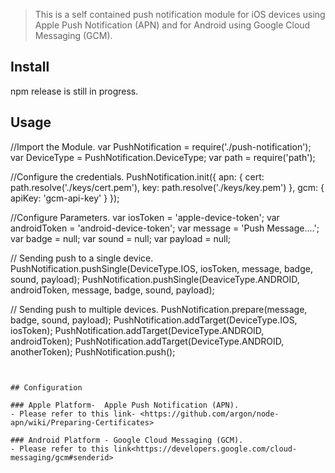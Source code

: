 
> This is a self contained push notification module for iOS devices using Apple Push Notification (APN) and for Android using Google Cloud Messaging (GCM).


## Install

npm release is still in progress.


## Usage


//Import the Module.
var PushNotification = require('./push-notification');
var DeviceType = PushNotification.DeviceType;
var path = require('path');

//Configure the credentials.
PushNotification.init({
	apn: {
		cert: path.resolve('./keys/cert.pem'),
		key: path.resolve('./keys/key.pem')
	},
	gcm: {
		apiKey: 'gcm-api-key'
	}
});

//Configure Parameters.
var iosToken = 'apple-device-token';
var androidToken = 'android-device-token';
var message = 'Push Message....';
var badge = null;
var sound = null;
var payload = null;

// Sending push to a single device.
PushNotification.pushSingle(DeviceType.IOS, iosToken, message, badge, sound, payload);
PushNotification.pushSingle(DeaviceType.ANDROID, androidToken, message, badge, sound, payload);

// Sending push to multiple devices.
PushNotification.prepare(message, badge, sound, payload);
PushNotification.addTarget(DeviceType.IOS, iosToken);
PushNotification.addTarget(DeviceType.ANDROID, androidToken);
PushNotification.addTarget(DeviceType.ANDROID, anotherToken);
PushNotification.push();
```


## Configuration

### Apple Platform-  Apple Push Notification (APN).
- Please refer to this link- <https://github.com/argon/node-apn/wiki/Preparing-Certificates>

### Android Platform - Google Cloud Messaging (GCM).
- Please refer to this link<https://developers.google.com/cloud-messaging/gcm#senderid>
